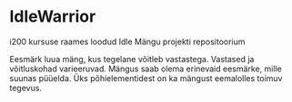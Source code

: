 # IdleWarrior
i200 kursuse raames loodud Idle Mängu projekti repositoorium

Eesmärk luua mäng, kus tegelane võitleb vastastega. Vastased ja võitluskohad varieeruvad.
Mängus saab olema erinevaid eesmärke, mille suunas püüelda.
Üks põhielementidest on ka mängust eemalolles toimuv tegevus.
